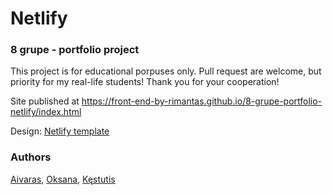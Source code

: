 # Netlify
### 8 grupe - portfolio project

This project is for educational porpuses only. Pull request are welcome, but priority for my real-life students! Thank you for your cooperation!

Site published at https://front-end-by-rimantas.github.io/8-grupe-portfolio-netlify/index.html

Design: [Netlify template](https://new-per.netlify.com/demo-3.html)

### Authors
[Aivaras](https://github.com/aivaraszn), [Oksana](https://github.com/oksanakeizik), [Kęstutis](https://github.com/KestutisAndriunas)
